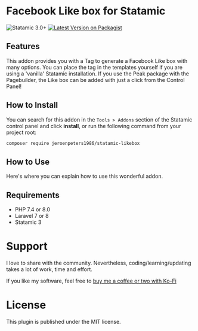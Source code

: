# Facebook Like box for Statamic
<!-- statamic:hide -->
![Statamic 3.0+](https://img.shields.io/badge/Statamic-3.0+-FF269E?style=for-the-badge&link=https://statamic.com)
[![Latest Version on Packagist](https://img.shields.io/packagist/v/jeroenpeters1986/statamic-likebox.svg?style=for-the-badge)](https://packagist.org/packages/jeroenpeters1986/statamic-likebox)
<!-- /statamic:hide -->

## Features

This addon provides you with a Tag to generate a Facebook Like box with many options. 
You can place the tag in the templates yourself if you are using a 'vanilla' Statamic 
installation. If you use the Peak package with the Pagebuilder, the Like box can be 
added with just a click from the Control Panel!

## How to Install

You can search for this addon in the `Tools > Addons` section of the Statamic control panel and click **install**, or run the following command from your project root:

``` bash
composer require jeroenpeters1986/statamic-likebox
```

## How to Use

Here's where you can explain how to use this wonderful addon.


## Requirements
- PHP 7.4 or 8.0
- Laravel 7 or 8
- Statamic 3

# Support
I love to share with the community. Nevertheless, coding/learning/updating takes a lot of work, time and effort.

If you like my software, feel free to [buy me a coffee or two with Ko-Fi](https://ko-fi.com/jeroenpeters) 

# License
This plugin is published under the MIT license.
